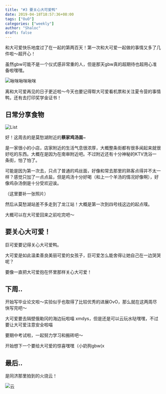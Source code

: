 ```yaml
---
title: "#3 要关心大可爱鸭"
date: 2019-04-18T18:57:36+08:00
tags: ["OuO"]
categories: ["weekly"]
author: "Shaloc"
draft: false
---
```


和大可爱快乐地度过了在一起的第两百天！第一次和大可爱一起做的事情又多了几件啦～超开心！

<!--more-->

虽然gbw可能不是一个仪式感非常重的人，但是那天gbw真的超期待也超用心准备啦嘿嘿。

![啾咪啾咪啾咪](https://i.loli.net/2019/04/18/5cb877eed8d12.png)

离和大可爱再见的日子更近啦～今天也要记得帮大可爱看机票和关注夏令营的事情鸭，还有去打印奖学金证书！

## 日常分享食物

![List](https://i.loli.net/2019/04/18/5cb877eef2299.png)

好！这周去的是莫愁湖附近的**蔡家鸡汤面**~

是一家很小的小店，店家附近的生活气息很浓厚，大概整条街都有很多闻起来就很好吃的东西。大概在是因为在南审附近吧。不过附近还有十分神秘的KTV洗浴一条街，怕了怕了。

可能是因为第一次去，只点了普通的鸡丝面，好像和常去那里的熟客点得并不太一样？感觉只加了一点点盐，但是鸡汤十分好喝（和上一个羊汤的情况好像啊），好像鸡杂汤倒是十分受欢迎诶。

（这里要补一张照片）

然后从莫愁湖站差不多走到了龙江站！大概是第一次到四号线这边的起点噗。

大概可以在大可爱回来之前吃完吧～

## 要关心大可爱！

巨可爱要记得关心大可爱鸭。

大可爱是如此温柔善良美丽可爱的女孩子，巨可爱怎么能舍得让她自己在一边哭哭呢？

要像一直把大可爱抱在怀里那样关心大可爱！

## 下周..

开始写毕业论文啦～实验似乎也取得了比较优秀的进展OvO，那么就在这两周尽快写完吧～

大可爱要去隔壁俄勒冈的海边玩啦喵 xmdys，但是还是可以云玩水哒嘿嘿，不过要让大可爱注意安全啦喵

要期中考试啦，一起努力学习和搬砖吧～

开始想下一个要给大可爱的惊喜嘿嘿（小奶狗gbw(x

## 最后..

是同济那里拍到的火烧云！

![云](https://i.loli.net/2019/04/18/5cb877ef020dc.jpg)



